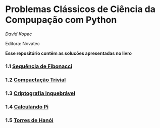 # Problemas Clássicos de Ciência da Compupação com Python
_David Kopec_

Editora: Novatec


__Esse repositório contêm as solucões apresentadas no livro__

### 1.1 [Sequência de Fibonacci](https://github.com/caiosainvallio/problemas_classicos_python/blob/main/1.fibonacci/fib6.py)

### 1.2 [Compactação Trivial](https://github.com/caiosainvallio/problemas_classicos_python/blob/main/1.2_compactacao/trivial_compression.py)

### 1.3 [Criptografia Inquebrável](https://github.com/caiosainvallio/problemas_classicos_python/blob/main/1.3_criptografia/unbreakable_encryption.py)

### 1.4 [Calculando Pi](https://github.com/caiosainvallio/problemas_classicos_python/blob/main/1.4_calculando_pi/calculating_pi.py)

### 1.5 [Torres de Hanói](https://github.com/caiosainvallio/problemas_classicos_python/blob/main/1.5_torres_hanoi/hanoi.py)

